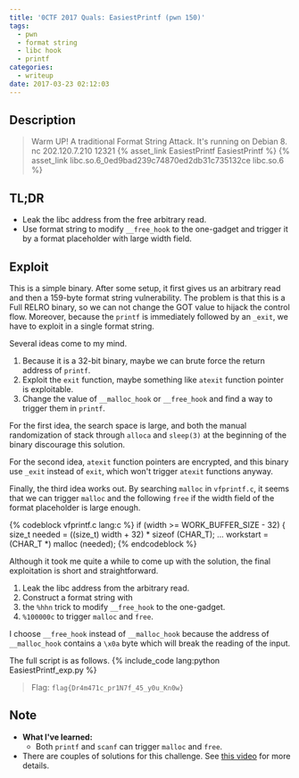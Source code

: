 ```yaml
---
title: '0CTF 2017 Quals: EasiestPrintf (pwn 150)'
tags:
  - pwn
  - format string
  - libc hook
  - printf
categories:
  - writeup
date: 2017-03-23 02:12:03
---
```



## Description
> Warm UP! A traditional Format String Attack.
> It's running on Debian 8.
> nc 202.120.7.210 12321
> {% asset_link EasiestPrintf EasiestPrintf %}
> {% asset_link libc.so.6_0ed9bad239c74870ed2db31c735132ce libc.so.6 %}

## TL;DR
- Leak the libc address from the free arbitrary read.
- Use format string to modify `__free_hook` to the one-gadget and trigger it by a format placeholder with large width field.

## Exploit

This is a simple binary. After some setup, it first gives us an arbitrary read and then a 159-byte format string vulnerability. The problem is that this is a Full RELRO binary, so we can not change the GOT value to hijack the control flow. Moreover, because the `printf` is immediately followed by an `_exit`, we have to exploit in a single format string.

Several ideas come to my mind.
1. Because it is a 32-bit binary, maybe we can brute force the return address of `printf`.
2. Exploit the `exit` function, maybe something like `atexit` function pointer is exploitable.
3. Change the value of `__malloc_hook` or `__free_hook` and find a way to trigger them in `printf`.

For the first idea, the search space is large, and both the manual randomization of stack through `alloca` and `sleep(3)` at the beginning of the binary discourage this solution.

For the second idea, `atexit` function pointers are encrypted, and this binary use `_exit` instead of `exit`, which won't trigger `atexit` functions anyway.

Finally, the third idea works out. By searching `malloc` in `vfprintf.c`, it seems that we can trigger `malloc` and the following `free` if the width field of the format placeholder is large enough.

{% codeblock vfprintf.c lang:c %}
if (width >= WORK_BUFFER_SIZE - 32)
  {
    size_t needed = ((size_t) width + 32) * sizeof (CHAR_T);
    ...
    workstart = (CHAR_T *) malloc (needed);
{% endcodeblock %}

Although it took me quite a while to come up with the solution, the final exploitation is short and straightforward.

1. Leak the libc address from the arbitrary read.
2. Construct a format string with
  1. the `%hhn` trick to modify `__free_hook` to the one-gadget.
  2. `%100000c` to trigger `malloc` and `free`.

I choose `__free_hook` instead of `__malloc_hook` because the address of `__malloc_hook` contains a `\x0a` byte which will break the reading of the input.

The full script is as follows.
{% include_code lang:python EasiestPrintf_exp.py %}

> Flag: `flag{Dr4m471c_pr1N7f_45_y0u_Kn0w}`

## Note
- **What I've learned:**
  - Both `printf` and `scanf` can trigger `malloc` and `free`.
- There are couples of solutions for this challenge. See [this video](https://www.youtube.com/watch?v=kEqOvWmzu6Y) for more details.
